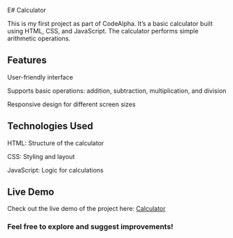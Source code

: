 E# Calculator

This is my first project as part of CodeAlpha. It’s a basic calculator built using HTML, CSS, and JavaScript. The calculator performs simple arithmetic operations.

## Features

User-friendly interface

Supports basic operations: addition, subtraction, multiplication, and division

Responsive design for different screen sizes


## Technologies Used

HTML: Structure of the calculator

CSS: Styling and layout

JavaScript: Logic for calculations


## Live Demo

Check out the live demo of the project here: [Calculator](https://code-aplha-calculator.vercel.app/)


### Feel free to explore and suggest improvements!

